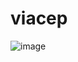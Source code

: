 # viacep

![image](https://github.com/user-attachments/assets/270a2693-d814-4517-a683-6c7edfb858e8)
